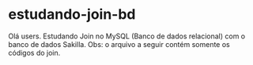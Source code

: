 # estudando-join-bd
Olá users. Estudando Join no MySQL (Banco de dados relacional) com o banco de dados Sakilla. Obs: o arquivo a seguir contém somente os códigos do join. 
